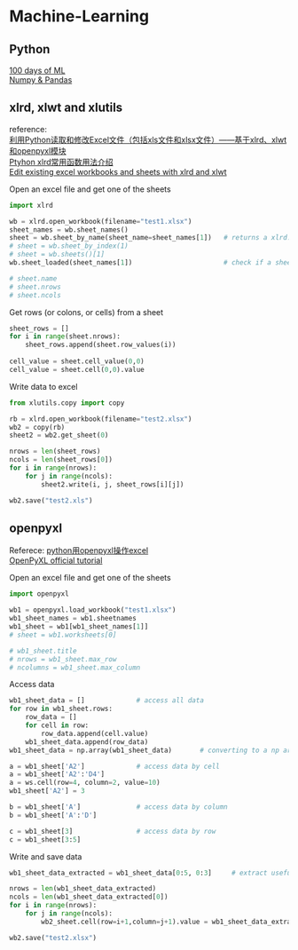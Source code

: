 # Machine-Learning

## Python
[100 days of ML](https://github.com/MLEveryday/100-Days-Of-ML-Code)  
[Numpy & Pandas](https://morvanzhou.github.io/tutorials/data-manipulation/np-pd/)

## xlrd, xlwt and xlutils
reference:  
[利用Python读取和修改Excel文件（包括xls文件和xlsx文件）——基于xlrd、xlwt和openpyxl模块](https://blog.csdn.net/sinat_28576553/article/details/81275650)  
[Ptyhon xlrd常用函数用法介绍](https://blog.csdn.net/BearStarX/article/details/81583415)  
[Edit existing excel workbooks and sheets with xlrd and xlwt](https://stackoverflow.com/questions/26957831/edit-existing-excel-workbooks-and-sheets-with-xlrd-and-xlwt)

Open an excel file and get one of the sheets
```python
import xlrd

wb = xlrd.open_workbook(filename="test1.xlsx")
sheet_names = wb.sheet_names()
sheet = wb.sheet_by_name(sheet_name=sheet_names[1])   # returns a xlrd.sheet.Sheet() object
# sheet = wb.sheet_by_index(1)
# sheet = wb.sheets()[1]
wb.sheet_loaded(sheet_names[1])                       # check if a sheet is fully loaded

# sheet.name
# sheet.nrows
# sheet.ncols
```

Get rows (or colons, or cells) from a sheet
```python
sheet_rows = []
for i in range(sheet.nrows):
    sheet_rows.append(sheet.row_values(i))
    
cell_value = sheet.cell_value(0,0)
cell_value = sheet.cell(0,0).value
```

Write data to excel
```python
from xlutils.copy import copy

rb = xlrd.open_workbook(filename="test2.xlsx")
wb2 = copy(rb)
sheet2 = wb2.get_sheet(0)

nrows = len(sheet_rows)
ncols = len(sheet_rows[0])
for i in range(nrows):
    for j in range(ncols):
        sheet2.write(i, j, sheet_rows[i][j])

wb2.save("test2.xls")
```

## openpyxl
Referece:
[python用openpyxl操作excel](https://blog.csdn.net/longshenlmj/article/details/51706010)  
[OpenPyXL official tutorial](https://openpyxl.readthedocs.io/en/stable/tutorial.html#playing-with-data)  

Open an excel file and get one of the sheets
```python
import openpyxl

wb1 = openpyxl.load_workbook("test1.xlsx")
wb1_sheet_names = wb1.sheetnames
wb1_sheet = wb1[wb1_sheet_names[1]]
# sheet = wb1.worksheets[0]

# wb1_sheet.title
# nrows = wb1_sheet.max_row
# ncolumns = wb1_sheet.max_column
```

Access data
```python
wb1_sheet_data = []             # access all data
for row in wb1_sheet.rows:
    row_data = []
    for cell in row:
        row_data.append(cell.value)
    wb1_sheet_data.append(row_data)
wb1_sheet_data = np.array(wb1_sheet_data)       # converting to a np array becayse 2D list cann't do index slicing

a = wb1_sheet['A2']             # access data by cell
a = wb1_sheet['A2':'D4']
a = ws.cell(row=4, column=2, value=10)
wb1_sheet['A2'] = 3

b = wb1_sheet['A']              # access data by column
b = wb1_sheet['A':'D']

c = wb1_sheet[3]                # access data by row
c = wb1_sheet[3:5]
```

Write and save data
```python
wb1_sheet_data_extracted = wb1_sheet_data[0:5, 0:3]     # extract useful data

nrows = len(wb1_sheet_data_extracted)
ncols = len(wb1_sheet_data_extracted[0])
for i in range(nrows):
    for j in range(ncols):
        wb2_sheet.cell(row=i+1,column=j+1).value = wb1_sheet_data_extracted[i,j]    # write data to each cell

wb2.save("test2.xlsx")
```
